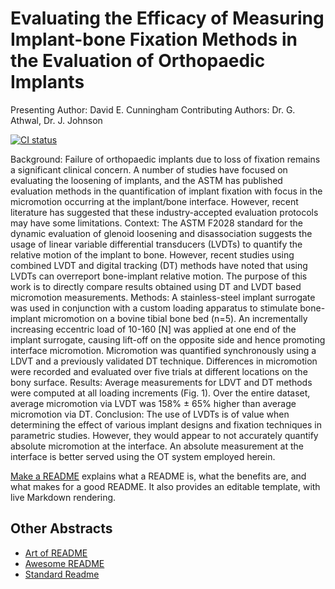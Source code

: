 # Evaluating the Efficacy of Measuring Implant-bone Fixation Methods in the Evaluation of Orthopaedic Implants

Presenting Author: David E. Cunningham 
Contributing Authors: Dr. G. Athwal, Dr. J. Johnson

[![CI status](https://github.com/dguo/make-a-readme/workflows/CI/badge.svg)](https://github.com/dguo/make-a-readme/actions?query=branch%3Amain)

Background: Failure of orthopaedic implants due to loss of fixation remains a significant clinical concern. A number of studies have focused on evaluating the loosening of implants, and the ASTM has published evaluation methods in the quantification of implant fixation with focus in the micromotion occurring at the implant/bone interface. However, recent literature has suggested that these industry-accepted evaluation protocols may have some limitations. Context: The ASTM F2028 standard for the dynamic evaluation of glenoid loosening and disassociation suggests the usage of linear variable differential transducers (LVDTs) to quantify the relative motion of the implant to bone. However, recent studies using combined LVDT and digital tracking (DT) methods have noted that using LVDTs can overreport bone-implant relative motion. The purpose of this work is to directly compare results obtained using DT and LVDT based micromotion measurements. Methods: A stainless-steel implant surrogate was used in conjunction with a custom loading apparatus to stimulate bone-implant micromotion on a bovine tibial bone bed (n=5). An incrementally increasing eccentric load of 10-160 [N] was applied at one end of the implant surrogate, causing lift-off on the opposite side and hence promoting interface micromotion. Micromotion was quantified synchronously using a LDVT and a previously validated DT technique. Differences in micromotion were recorded and evaluated over five trials at different locations on the bony surface. Results: Average measurements for LDVT and DT methods were computed at all loading increments (Fig. 1). Over the entire dataset, average micromotion via LVDT was 158% ± 65% higher than average micromotion via DT. Conclusion: The use of LVDTs is of value when determining the effect of various implant designs and fixation techniques in parametric studies. However, they would appear to not accurately quantify absolute micromotion at the interface. An absolute measurement at the interface is better served using the OT system employed herein.

[Make a README](https://makeareadme.com) explains what a README is, what the
benefits are, and what makes for a good README. It also provides an editable
template, with live Markdown rendering.


## Other Abstracts

- [Art of README](https://github.com/noffle/art-of-readme)
- [Awesome README](https://github.com/matiassingers/awesome-readme)
- [Standard Readme](https://github.com/RichardLitt/standard-readme)
